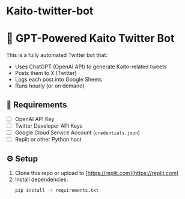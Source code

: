 # Kaito-twitter-bot

# 🤖 GPT-Powered Kaito Twitter Bot

This is a fully automated Twitter bot that:
- Uses ChatGPT (OpenAI API) to generate Kaito-related tweets
- Posts them to X (Twitter)
- Logs each post into Google Sheets
- Runs hourly (or on demand)

## 🔧 Requirements

- [ ] OpenAI API Key
- [ ] Twitter Developer API Keys
- [ ] Google Cloud Service Account (`credentials.json`)
- [ ] Replit or other Python host

## ⚙️ Setup

1. Clone this repo or upload to [https://replit.com](https://replit.com)
2. Install dependencies:
   ```bash
   pip install -r requirements.txt
